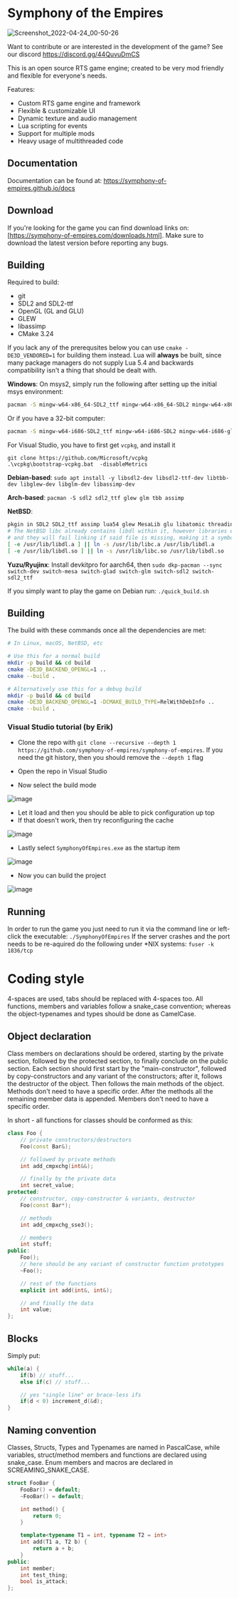 # Symphony of the Empires
![Screenshot_2022-04-24_00-50-26](https://user-images.githubusercontent.com/39974089/164966091-b1683ebb-d1c5-4b22-b768-cb9c04b96b56.png)

Want to contribute or are interested in the development of the game? See our discord https://discord.gg/44QuvuDmCS

This is an open source RTS game engine; created to be very mod friendly and flexible for everyone's needs.

Features:
* Custom RTS game engine and framework
* Flexible & customizable UI
* Dynamic texture and audio management
* Lua scripting for events
* Support for multiple mods
* Heavy usage of multithreaded code

## Documentation
Documentation can be found at: https://symphony-of-empires.github.io/docs

## Download

If you're looking for the game you can find download links on: [https://symphony-of-empires.com/downloads.html].
Make sure to download the latest version before reporting any bugs.

## Building

Required to build:
* git
* SDL2 and SDL2-ttf
* OpenGL (GL and GLU)
* GLEW
* libassimp
* CMake 3.24

If you lack any of the prerequsites below you can use `cmake -DE3D_VENDORED=1` for building them instead.
Lua will **always** be built, since many package managers do not supply Lua 5.4 and backwards compatibility isn't a thing that should be dealt with.

**Windows**: 
On msys2, simply run the following after setting up the initial msys environment:
```sh
pacman -S mingw-w64-x86_64-SDL2_ttf mingw-w64-x86_64-SDL2 mingw-w64-x86_64-glew mingw-w64-x86_64-glm mingw-w64-x86_64-zlib mingw-w64-x86_64-assimp mingw-w64-x86_64-intel-tbb
```
Or if you have a 32-bit computer:
```sh
pacman -S mingw-w64-i686-SDL2_ttf mingw-w64-i686-SDL2 mingw-w64-i686-glew mingw-w64-i686-glm mingw-w64-i686-zlib mingw-w64-i686-assimp  mingw-w64-i686-intel-tbb
```
For Visual Studio, you have to first get `vcpkg`, and install it
```batch
git clone https://github.com/Microsoft/vcpkg
.\vcpkg\bootstrap-vcpkg.bat  -disableMetrics
```

**Debian-based**: ``sudo apt install -y libsdl2-dev libsdl2-ttf-dev libtbb-dev libglew-dev libglm-dev libassimp-dev``

**Arch-based**: ``pacman -S sdl2 sdl2_ttf glew glm tbb assimp``

**NetBSD**:
```sh
pkgin in SDL2 SDL2_ttf assimp lua54 glew MesaLib glu libatomic threadingbuildingblocks
# The NetBSD libc already contains libdl within it, however libraries expect libdl to be a file
# and they will fail linking if said file is missing, making it a symbolic link is just a workaround
[ -e /usr/lib/libdl.a ] || ln -s /usr/lib/libc.a /usr/lib/libdl.a
[ -e /usr/lib/libdl.so ] || ln -s /usr/lib/libc.so /usr/lib/libdl.so
```

**Yuzu/Ryujinx**: Install devkitpro for aarch64, then ``sudo dkp-pacman --sync switch-dev switch-mesa switch-glad switch-glm switch-sdl2 switch-sdl2_ttf``

If you simply want to play the game on Debian run: ``./quick_build.sh``

## Building

The build with these commands once all the dependencies are met:
```sh
# In Linux, macOS, NetBSD, etc

# Use this for a normal build
mkdir -p build && cd build
cmake -DE3D_BACKEND_OPENGL=1 ..
cmake --build .

# Alternatively use this for a debug build
mkdir -p build && cd build
cmake -DE3D_BACKEND_OPENGL=1 -DCMAKE_BUILD_TYPE=RelWithDebInfo ..
cmake --build .
```

### Visual Studio tutorial (by Erik)

- Clone the repo with `git clone --recursive --depth 1 https://github.com/symphony-of-empires/symphony-of-empires`.
If you need the git history, then you should remove the `--depth 1` flag

- Open the repo in Visual Studio
- Now select the build mode

![image](https://user-images.githubusercontent.com/89939707/233823886-d325484e-faaa-42a1-933c-7b5d89438473.png)

- Let it load and then you should be able to pick configuration up top
- If that doesn't work, then try reconfiguring the cache

![image](https://user-images.githubusercontent.com/89939707/233823839-d6464a2a-af04-49b6-a2f6-e60dda70a76d.png)

- Lastly select `SymphonyOfEmpires.exe` as the startup item

![image](https://user-images.githubusercontent.com/89939707/233823965-7f22a328-a615-42a6-98b2-fca8749c8d70.png)

- Now you can build the project

![image](https://user-images.githubusercontent.com/89939707/233823996-d3e3d05b-3835-4332-a3db-6907b83a1b00.png)


## Running
In order to run the game you just need to run it via the command line or left-click the executable: ``./SymphonyOfEmpires``
If the server crashes and the port needs to be re-aquired do the following under *NIX systems: ``fuser -k 1836/tcp``

# Coding style
4-spaces are used, tabs should be replaced with 4-spaces too. All functions, members and variables follow a
snake_case convention; whereas the object-typenames and types should be done as CamelCase.

## Object declaration
Class members on declarations should be ordered, starting by the private section, followed by the protected section, to
finally conclude on the public section. Each section should first start by the "main-constructor", followed by copy-constructors
and any variant of the constructors; after it, follows the destructor of the object. Then follows the main methods of the
object. Methods don't need to have a specific order. After the methods all the remaining member data is appended. Members
don't need to have a specific order.

In short - all functions for classes should be conformed as this:
```cpp
class Foo {
    // private constructors/destructors
    Foo(const Bar&);

    // followed by private methods
    int add_cmpxchg(int&&);

    // finally by the private data
    int secret_value;
protected:
    // constructor, copy-constructor & variants, destructor
    Foo(const Bar*);

    // methods
    int add_cmpxchg_sse3();

    // members
    int stuff;
public:
    Foo();
    // here should be any variant of constructor function prototypes
    ~Foo();

    // rest of the functions
    explicit int add(int&, int&);

    // and finally the data
    int value;
};
```

## Blocks
Simply put:
```cpp
while(a) {
    if(b) // stuff...
    else if(c) // stuff...

    // yes "single line" or brace-less ifs
    if(d < 0) increment_d(&d);
}
```

## Naming convention
Classes, Structs, Types and Typenames are named in PascalCase, while variables, struct/method members and functions are declared using snake_case. Enum members and macros are declared in SCREAMING_SNAKE_CASE.

```cpp
struct FooBar {
    FooBar() = default;
    ~FooBar() = default;

    int method() {
        return 0;
    }

    template<typename T1 = int, typename T2 = int>
    int add(T1 a, T2 b) {
        return a + b;
    }
public:
    int member;
    int test_thing;
    bool is_attack;
};
